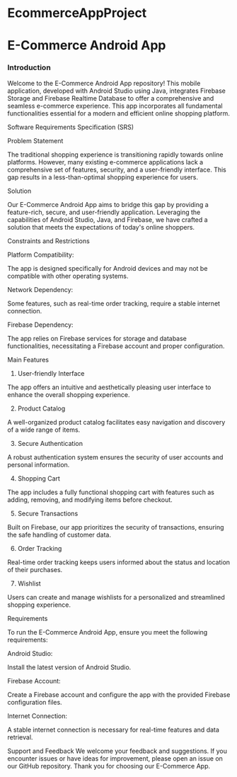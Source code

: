 # EcommerceAppProject

# E-Commerce Android App

### Introduction

Welcome to the E-Commerce Android App repository! This mobile application, developed with Android Studio using Java, integrates Firebase Storage and Firebase Realtime Database to offer a comprehensive and seamless e-commerce experience. This app incorporates all fundamental functionalities essential for a modern and efficient online shopping platform.

Software Requirements Specification (SRS)

Problem Statement

The traditional shopping experience is transitioning rapidly towards online platforms. However, many existing e-commerce applications lack a comprehensive set of features, security, and a user-friendly interface. This gap results in a less-than-optimal shopping experience for users.

Solution

Our E-Commerce Android App aims to bridge this gap by providing a feature-rich, secure, and user-friendly application. Leveraging the capabilities of Android Studio, Java, and Firebase, we have crafted a solution that meets the expectations of today's online shoppers.

Constraints and Restrictions

Platform Compatibility: 

The app is designed specifically for Android devices and may not be compatible with other operating systems.

Network Dependency: 

Some features, such as real-time order tracking, require a stable internet connection.

Firebase Dependency: 

The app relies on Firebase services for storage and database functionalities, necessitating a Firebase account and proper configuration.

Main Features

1. User-friendly Interface
   
The app offers an intuitive and aesthetically pleasing user interface to enhance the overall shopping experience.

2. Product Catalog
   
A well-organized product catalog facilitates easy navigation and discovery of a wide range of items.

3. Secure Authentication

A robust authentication system ensures the security of user accounts and personal information.

4. Shopping Cart
   
The app includes a fully functional shopping cart with features such as adding, removing, and modifying items before checkout.

5. Secure Transactions
    
Built on Firebase, our app prioritizes the security of transactions, ensuring the safe handling of customer data.

6. Order Tracking
    
Real-time order tracking keeps users informed about the status and location of their purchases.

7. Wishlist
    
Users can create and manage wishlists for a personalized and streamlined shopping experience.


Requirements

To run the E-Commerce Android App, ensure you meet the following requirements:

Android Studio: 

Install the latest version of Android Studio.

Firebase Account: 

Create a Firebase account and configure the app with the provided Firebase configuration files.

Internet Connection: 

A stable internet connection is necessary for real-time features and data retrieval.


Support and Feedback
We welcome your feedback and suggestions. If you encounter issues or have ideas for improvement, please open an issue on our GitHub repository. Thank you for choosing our E-Commerce App.
